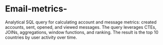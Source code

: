 # Email-metrics-
Analytical SQL query for calculating account and message metrics: created accounts, sent, opened, and viewed messages. The query leverages CTEs, JOINs, aggregations, window functions, and ranking. The result is the top 10 countries by user activity over time.
